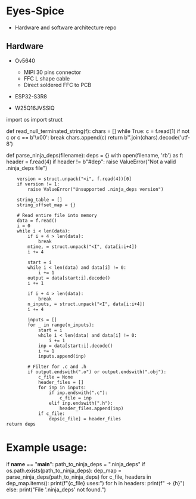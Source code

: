 # Eyes-Spice
* Hardware and software architecture repo 




## Hardware 
* Ov5640
    * MIPI 30 pins connector
    * FFC L shape cable
    * Direct soldered FFC to PCB 

* ESP32-S3R8 
* W25Q16JVSSIQ


import os
import struct

def read_null_terminated_string(f):
    chars = []
    while True:
        c = f.read(1)
        if not c or c == b'\x00':
            break
        chars.append(c)
    return b''.join(chars).decode('utf-8')

def parse_ninja_deps(filename):
    deps = {}
    with open(filename, 'rb') as f:
        header = f.read(4)
        if header != b"#dep":
            raise ValueError("Not a valid .ninja_deps file")

        version = struct.unpack("<i", f.read(4))[0]
        if version != 1:
            raise ValueError("Unsupported .ninja_deps version")

        string_table = []
        string_offset_map = {}

        # Read entire file into memory
        data = f.read()
        i = 0
        while i < len(data):
            if i + 4 > len(data):
                break
            mtime, = struct.unpack("<I", data[i:i+4])
            i += 4

            start = i
            while i < len(data) and data[i] != 0:
                i += 1
            output = data[start:i].decode()
            i += 1

            if i + 4 > len(data):
                break
            n_inputs, = struct.unpack("<I", data[i:i+4])
            i += 4

            inputs = []
            for _ in range(n_inputs):
                start = i
                while i < len(data) and data[i] != 0:
                    i += 1
                inp = data[start:i].decode()
                i += 1
                inputs.append(inp)

            # Filter for .c and .h
            if output.endswith(".o") or output.endswith(".obj"):
                c_file = None
                header_files = []
                for inp in inputs:
                    if inp.endswith(".c"):
                        c_file = inp
                    elif inp.endswith(".h"):
                        header_files.append(inp)
                if c_file:
                    deps[c_file] = header_files
    return deps


# Example usage:
if __name__ == "__main__":
    path_to_ninja_deps = ".ninja_deps"
    if os.path.exists(path_to_ninja_deps):
        dep_map = parse_ninja_deps(path_to_ninja_deps)
        for c_file, headers in dep_map.items():
            print(f"{c_file} uses:")
            for h in headers:
                print(f"  -> {h}")
    else:
        print("File '.ninja_deps' not found.")
